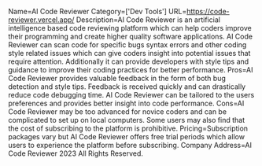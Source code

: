 Name=AI Code Reviewer
Category=['Dev Tools']
URL=https://code-reviewer.vercel.app/
Description=AI Code Reviewer is an artificial intelligence based code reviewing platform which can help coders improve their programming and create higher quality software applications. AI Code Reviewer can scan code for specific bugs syntax errors and other coding style related issues which can give coders insight into potential issues that require attention. Additionally it can provide developers with style tips and guidance to improve their coding practices for better performance.
Pros=AI Code Reviewer provides valuable feedback in the form of both bug detection and style tips. Feedback is received quickly and can drastically reduce code debugging time. AI Code Reviewer can be tailored to the users preferences and provides better insight into code performance.
Cons=AI Code Reviewer may be too advanced for novice coders and can be complicated to set up on local computers. Some users may also find that the cost of subscribing to the platform is prohibitive.
Pricing=Subscription packages vary but AI Code Reviewer offers free trial periods which allow users to experience the platform before subscribing.
Company Address=AI Code Reviewer 2023 All Rights Reserved.
